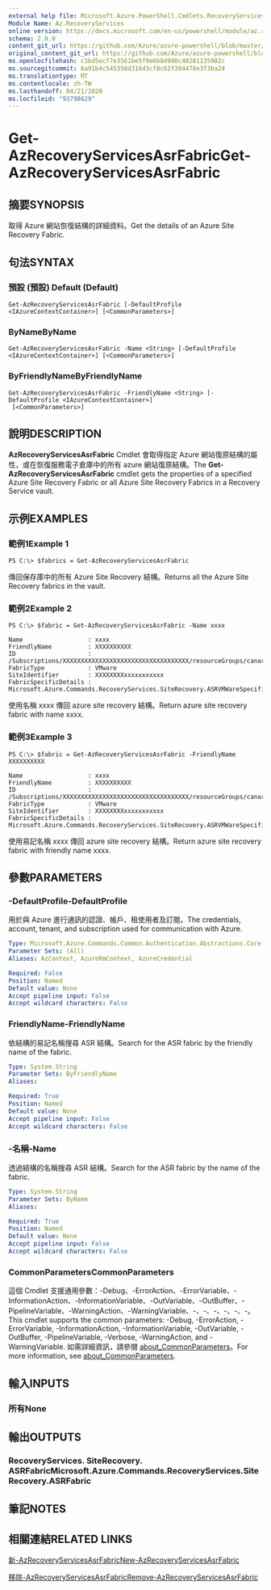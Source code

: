 ```yaml
---
external help file: Microsoft.Azure.PowerShell.Cmdlets.RecoveryServices.SiteRecovery.dll-Help.xml
Module Name: Az.RecoveryServices
online version: https://docs.microsoft.com/en-us/powershell/module/az.recoveryservices/get-azrecoveryservicesasrfabric
schema: 2.0.0
content_git_url: https://github.com/Azure/azure-powershell/blob/master/src/RecoveryServices/RecoveryServices/help/Get-AzRecoveryServicesAsrFabric.md
original_content_git_url: https://github.com/Azure/azure-powershell/blob/master/src/RecoveryServices/RecoveryServices/help/Get-AzRecoveryServicesAsrFabric.md
ms.openlocfilehash: c3bd5ecf7e3561be5f9e6b8d990c40281135982c
ms.sourcegitcommit: 6a91b4c545350d316d3cf8c62f384478e3f3ba24
ms.translationtype: MT
ms.contentlocale: zh-TW
ms.lasthandoff: 04/21/2020
ms.locfileid: "93798629"
---
```

# <span data-ttu-id="891ad-101">Get-AzRecoveryServicesAsrFabric</span><span class="sxs-lookup"><span data-stu-id="891ad-101">Get-AzRecoveryServicesAsrFabric</span></span>

## <span data-ttu-id="891ad-102">摘要</span><span class="sxs-lookup"><span data-stu-id="891ad-102">SYNOPSIS</span></span>
<span data-ttu-id="891ad-103">取得 Azure 網站恢復結構的詳細資料。</span><span class="sxs-lookup"><span data-stu-id="891ad-103">Get the details of an Azure Site Recovery Fabric.</span></span>

## <span data-ttu-id="891ad-104">句法</span><span class="sxs-lookup"><span data-stu-id="891ad-104">SYNTAX</span></span>

### <span data-ttu-id="891ad-105">預設 (預設) </span><span class="sxs-lookup"><span data-stu-id="891ad-105">Default (Default)</span></span>
```
Get-AzRecoveryServicesAsrFabric [-DefaultProfile <IAzureContextContainer>] [<CommonParameters>]
```

### <span data-ttu-id="891ad-106">ByName</span><span class="sxs-lookup"><span data-stu-id="891ad-106">ByName</span></span>
```
Get-AzRecoveryServicesAsrFabric -Name <String> [-DefaultProfile <IAzureContextContainer>] [<CommonParameters>]
```

### <span data-ttu-id="891ad-107">ByFriendlyName</span><span class="sxs-lookup"><span data-stu-id="891ad-107">ByFriendlyName</span></span>
```
Get-AzRecoveryServicesAsrFabric -FriendlyName <String> [-DefaultProfile <IAzureContextContainer>]
 [<CommonParameters>]
```

## <span data-ttu-id="891ad-108">說明</span><span class="sxs-lookup"><span data-stu-id="891ad-108">DESCRIPTION</span></span>
<span data-ttu-id="891ad-109">**AzRecoveryServicesAsrFabric** Cmdlet 會取得指定 Azure 網站復原結構的屬性，或在恢復服務電子倉庫中的所有 azure 網站復原結構。</span><span class="sxs-lookup"><span data-stu-id="891ad-109">The **Get-AzRecoveryServicesAsrFabric** cmdlet gets the properties of a specified Azure Site Recovery Fabric or all Azure Site Recovery Fabrics in a Recovery Service vault.</span></span>

## <span data-ttu-id="891ad-110">示例</span><span class="sxs-lookup"><span data-stu-id="891ad-110">EXAMPLES</span></span>

### <span data-ttu-id="891ad-111">範例1</span><span class="sxs-lookup"><span data-stu-id="891ad-111">Example 1</span></span>
```
PS C:\> $fabrics = Get-AzRecoveryServicesAsrFabric
```

<span data-ttu-id="891ad-112">傳回保存庫中的所有 Azure Site Recovery 結構。</span><span class="sxs-lookup"><span data-stu-id="891ad-112">Returns all the Azure Site Recovery fabrics in the vault.</span></span>

### <span data-ttu-id="891ad-113">範例2</span><span class="sxs-lookup"><span data-stu-id="891ad-113">Example 2</span></span>
```
PS C:\> $fabric = Get-AzRecoveryServicesAsrFabric -Name xxxx

Name                  : xxxx
FriendlyName          : XXXXXXXXXX
ID                    : /Subscriptions/XXXXXXXXXXXXXXXXXXXXXXXXXXXXXXXXXXX/resourceGroups/canaryexproute/providers/Microsoft.RecoveryServices/vaults/XXXXXXXXXXXXX/replicationFabrics/XXXXXXXXXXXXXXXXXXXXXXXXXXXXXXXXXXXXXXXXX
FabricType            : VMware
SiteIdentifier        : XXXXXXXXxxxxxxxxxxx
FabricSpecificDetails : Microsoft.Azure.Commands.RecoveryServices.SiteRecovery.ASRVMWareSpecificDetails
```

<span data-ttu-id="891ad-114">使用名稱 xxxx 傳回 azure site recovery 結構。</span><span class="sxs-lookup"><span data-stu-id="891ad-114">Return azure site recovery fabric with name xxxx.</span></span>

### <span data-ttu-id="891ad-115">範例3</span><span class="sxs-lookup"><span data-stu-id="891ad-115">Example 3</span></span>
```
PS C:\> $fabric = Get-AzRecoveryServicesAsrFabric -FriendlyName XXXXXXXXXX

Name                  : xxxx
FriendlyName          : XXXXXXXXXX
ID                    : /Subscriptions/XXXXXXXXXXXXXXXXXXXXXXXXXXXXXXXXXXX/resourceGroups/canaryexproute/providers/Microsoft.RecoveryServices/vaults/XXXXXXXXXXXXX/replicationFabrics/XXXXXXXXXXXXXXXXXXXXXXXXXXXXXXXXXXXXXXXXX
FabricType            : VMware
SiteIdentifier        : XXXXXXXXxxxxxxxxxxx
FabricSpecificDetails : Microsoft.Azure.Commands.RecoveryServices.SiteRecovery.ASRVMWareSpecificDetails
```

<span data-ttu-id="891ad-116">使用易記名稱 xxxx 傳回 azure site recovery 結構。</span><span class="sxs-lookup"><span data-stu-id="891ad-116">Return azure site recovery fabric with friendly name xxxx.</span></span>

## <span data-ttu-id="891ad-117">參數</span><span class="sxs-lookup"><span data-stu-id="891ad-117">PARAMETERS</span></span>

### <span data-ttu-id="891ad-118">-DefaultProfile</span><span class="sxs-lookup"><span data-stu-id="891ad-118">-DefaultProfile</span></span>
<span data-ttu-id="891ad-119">用於與 Azure 進行通訊的認證、帳戶、租使用者及訂閱。</span><span class="sxs-lookup"><span data-stu-id="891ad-119">The credentials, account, tenant, and subscription used for communication with Azure.</span></span>

```yaml
Type: Microsoft.Azure.Commands.Common.Authentication.Abstractions.Core.IAzureContextContainer
Parameter Sets: (All)
Aliases: AzContext, AzureRmContext, AzureCredential

Required: False
Position: Named
Default value: None
Accept pipeline input: False
Accept wildcard characters: False
```

### <span data-ttu-id="891ad-120">FriendlyName</span><span class="sxs-lookup"><span data-stu-id="891ad-120">-FriendlyName</span></span>
<span data-ttu-id="891ad-121">依結構的易記名稱搜尋 ASR 結構。</span><span class="sxs-lookup"><span data-stu-id="891ad-121">Search for the ASR fabric by the friendly name of the fabric.</span></span>

```yaml
Type: System.String
Parameter Sets: ByFriendlyName
Aliases:

Required: True
Position: Named
Default value: None
Accept pipeline input: False
Accept wildcard characters: False
```

### <span data-ttu-id="891ad-122">-名稱</span><span class="sxs-lookup"><span data-stu-id="891ad-122">-Name</span></span>
<span data-ttu-id="891ad-123">透過結構的名稱搜尋 ASR 結構。</span><span class="sxs-lookup"><span data-stu-id="891ad-123">Search for the ASR fabric by the name of the fabric.</span></span>

```yaml
Type: System.String
Parameter Sets: ByName
Aliases:

Required: True
Position: Named
Default value: None
Accept pipeline input: False
Accept wildcard characters: False
```

### <span data-ttu-id="891ad-124">CommonParameters</span><span class="sxs-lookup"><span data-stu-id="891ad-124">CommonParameters</span></span>
<span data-ttu-id="891ad-125">這個 Cmdlet 支援通用參數：-Debug、-ErrorAction、-ErrorVariable、-InformationAction、-InformationVariable、-OutVariable、-OutBuffer、-PipelineVariable、-WarningAction、-WarningVariable、-、-、-、-、-、-。</span><span class="sxs-lookup"><span data-stu-id="891ad-125">This cmdlet supports the common parameters: -Debug, -ErrorAction, -ErrorVariable, -InformationAction, -InformationVariable, -OutVariable, -OutBuffer, -PipelineVariable, -Verbose, -WarningAction, and -WarningVariable.</span></span> <span data-ttu-id="891ad-126">如需詳細資訊，請參閱 [about_CommonParameters](http://go.microsoft.com/fwlink/?LinkID=113216)。</span><span class="sxs-lookup"><span data-stu-id="891ad-126">For more information, see [about_CommonParameters](http://go.microsoft.com/fwlink/?LinkID=113216).</span></span>

## <span data-ttu-id="891ad-127">輸入</span><span class="sxs-lookup"><span data-stu-id="891ad-127">INPUTS</span></span>

### <span data-ttu-id="891ad-128">所有</span><span class="sxs-lookup"><span data-stu-id="891ad-128">None</span></span>

## <span data-ttu-id="891ad-129">輸出</span><span class="sxs-lookup"><span data-stu-id="891ad-129">OUTPUTS</span></span>

### <span data-ttu-id="891ad-130">RecoveryServices. SiteRecovery. ASRFabric</span><span class="sxs-lookup"><span data-stu-id="891ad-130">Microsoft.Azure.Commands.RecoveryServices.SiteRecovery.ASRFabric</span></span>

## <span data-ttu-id="891ad-131">筆記</span><span class="sxs-lookup"><span data-stu-id="891ad-131">NOTES</span></span>

## <span data-ttu-id="891ad-132">相關連結</span><span class="sxs-lookup"><span data-stu-id="891ad-132">RELATED LINKS</span></span>

[<span data-ttu-id="891ad-133">新-AzRecoveryServicesAsrFabric</span><span class="sxs-lookup"><span data-stu-id="891ad-133">New-AzRecoveryServicesAsrFabric</span></span>](./New-AzRecoveryServicesAsrFabric.md)

[<span data-ttu-id="891ad-134">移除-AzRecoveryServicesAsrFabric</span><span class="sxs-lookup"><span data-stu-id="891ad-134">Remove-AzRecoveryServicesAsrFabric</span></span>](./Remove-AzRecoveryServicesAsrFabric.md)

